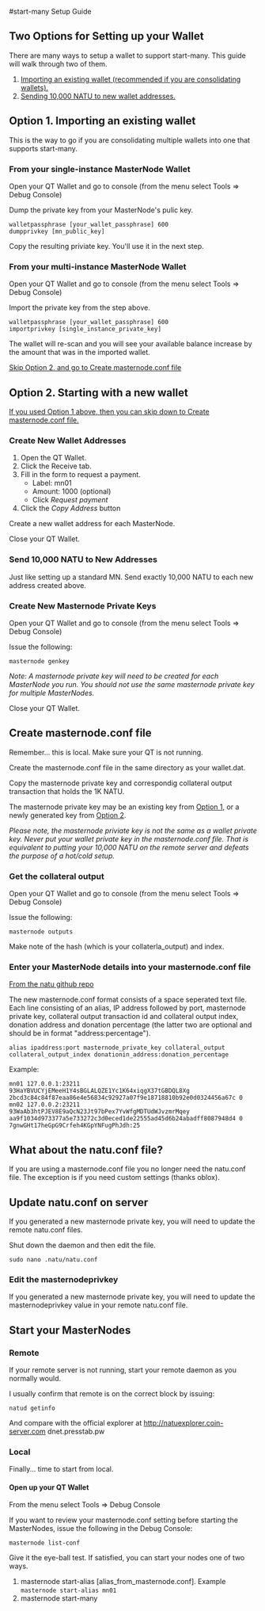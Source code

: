 #start-many Setup Guide

## Two Options for Setting up your Wallet
There are many ways to setup a wallet to support start-many. This guide will walk through two of them.

1. [Importing an existing wallet (recommended if you are consolidating wallets).](#option1)
2. [Sending 10,000 NATU to new wallet addresses.](#option2)

## <a name="option1"></a>Option 1. Importing an existing wallet

This is the way to go if you are consolidating multiple wallets into one that supports start-many. 

### From your single-instance MasterNode Wallet

Open your QT Wallet and go to console (from the menu select Tools => Debug Console)

Dump the private key from your MasterNode's pulic key.

```
walletpassphrase [your_wallet_passphrase] 600
dumpprivkey [mn_public_key]
```

Copy the resulting priviate key. You'll use it in the next step.

### From your multi-instance MasterNode Wallet

Open your QT Wallet and go to console (from the menu select Tools => Debug Console)

Import the private key from the step above.

```
walletpassphrase [your_wallet_passphrase] 600
importprivkey [single_instance_private_key]
```

The wallet will re-scan and you will see your available balance increase by the amount that was in the imported wallet.

[Skip Option 2. and go to Create masternode.conf file](#masternodeconf)

## <a name="option2"></a>Option 2. Starting with a new wallet

[If you used Option 1 above, then you can skip down to Create masternode.conf file.](#masternodeconf)

### Create New Wallet Addresses

1. Open the QT Wallet.
2. Click the Receive tab.
3. Fill in the form to request a payment.
    * Label: mn01
    * Amount: 1000 (optional)
    * Click *Request payment*
5. Click the *Copy Address* button

Create a new wallet address for each MasterNode.

Close your QT Wallet.

### Send 10,000 NATU to New Addresses

Just like setting up a standard MN. Send exactly 10,000 NATU to each new address created above.

### Create New Masternode Private Keys

Open your QT Wallet and go to console (from the menu select Tools => Debug Console)

Issue the following:

```masternode genkey```

*Note: A masternode private key will need to be created for each MasterNode you run. You should not use the same masternode private key for multiple MasterNodes.*

Close your QT Wallet.

## <a name="masternodeconf"></a>Create masternode.conf file

Remember... this is local. Make sure your QT is not running.

Create the masternode.conf file in the same directory as your wallet.dat.

Copy the masternode private key and correspondig collateral output transaction that holds the 1K NATU.

The masternode private key may be an existing key from [Option 1](#option1), or a newly generated key from [Option 2](#option2). 

*Please note, the masternode priviate key is not the same as a wallet private key. Never put your wallet private key in the masternode.conf file. That is equivalent to putting your 10,000 NATU on the remote server and defeats the purpose of a hot/cold setup.*

### Get the collateral output

Open your QT Wallet and go to console (from the menu select Tools => Debug Console)

Issue the following:

```masternode outputs```

Make note of the hash (which is your collaterla_output) and index.

### Enter your MasterNode details into your masternode.conf file
[From the natu github repo](https://github.com/natu-crypto/natu/blob/master/doc/masternode_conf.md)

The new masternode.conf format consists of a space seperated text file. Each line consisting of an alias, IP address followed by port, masternode private key, collateral output transaction id and collateral output index, donation address and donation percentage (the latter two are optional and should be in format "address:percentage").

```
alias ipaddress:port masternode_private_key collateral_output collateral_output_index donationin_address:donation_percentage
```



Example:

```
mn01 127.0.0.1:23211 93HaYBVUCYjEMeeH1Y4sBGLALQZE1Yc1K64xiqgX37tGBDQL8Xg 2bcd3c84c84f87eaa86e4e56834c92927a07f9e18718810b92e0d0324456a67c 0
mn02 127.0.0.2:23211 93WaAb3htPJEV8E9aQcN23Jt97bPex7YvWfgMDTUdWJvzmrMqey aa9f1034d973377a5e733272c3d0eced1de22555ad45d6b24abadff8087948d4 0 7gnwGHt17heGpG9Crfeh4KGpYNFugPhJdh:25
```

## What about the natu.conf file?

If you are using a masternode.conf file you no longer need the natu.conf file. The exception is if you need custom settings (thanks oblox). 

## Update natu.conf on server

If you generated a new masternode private key, you will need to update the remote natu.conf files.

Shut down the daemon and then edit the file.

```sudo nano .natu/natu.conf```

### Edit the masternodeprivkey
If you generated a new masternode private key, you will need to update the masternodeprivkey value in your remote natu.conf file.

## Start your MasterNodes

### Remote

If your remote server is not running, start your remote daemon as you normally would. 

I usually confirm that remote is on the correct block by issuing:

```natud getinfo```

And compare with the official explorer at http://natuexplorer.coin-server.com <or> dnet.presstab.pw

### Local

Finally... time to start from local.

#### Open up your QT Wallet

From the menu select Tools => Debug Console

If you want to review your masternode.conf setting before starting the MasterNodes, issue the following in the Debug Console:

```masternode list-conf```

Give it the eye-ball test. If satisfied, you can start your nodes one of two ways.

1. masternode start-alias [alias_from_masternode.conf]. Example ```masternode start-alias mn01```
2. masternode start-many
